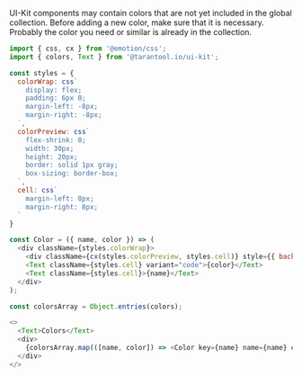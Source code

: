 UI-Kit components may contain colors that are not yet included in the global collection.
Before adding a new color, make sure that it is necessary. Probably the color you need or similar is already in the collection.

```js
import { css, cx } from '@emotion/css';
import { colors, Text } from '@tarantool.io/ui-kit';

const styles = {
  colorWrap: css`
    display: flex;
    padding: 6px 0;
    margin-left: -8px;
    margin-right: -8px;
  `,
  colorPreview: css`
    flex-shrink: 0;
    width: 30px;
    height: 20px;
    border: solid 1px gray;
    box-sizing: border-box;
  `,
  cell: css`
    margin-left: 8px;
    margin-right: 8px;
  `
}

const Color = ({ name, color }) => (
  <div className={styles.colorWrap}>
    <div className={cx(styles.colorPreview, styles.cell)} style={{ backgroundColor: color }} />
    <Text className={styles.cell} variant="code">{color}</Text>
    <Text className={styles.cell}>{name}</Text>
  </div>
);

const colorsArray = Object.entries(colors);

<>
  <Text>Colors</Text>
  <div>
    {colorsArray.map(([name, color]) => <Color key={name} name={name} color={color} />)}
  </div>
</>
```
